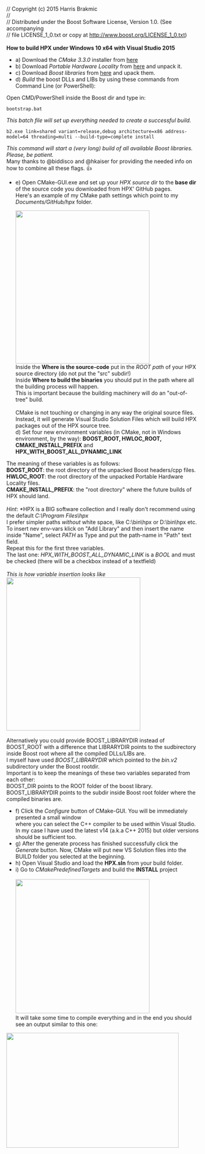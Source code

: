 //  Copyright (c) 2015 Harris Brakmic<br/>
//<br/>
//  Distributed under the Boost Software License, Version 1.0. (See accompanying<br/>
//  file LICENSE_1_0.txt or copy at http://www.boost.org/LICENSE_1_0.txt)<br/>
<br/>
**How to build HPX under Windows 10 x64 with Visual Studio 2015**

* a) Download the *CMake 3.3.0* installer from <a href="http://www.cmake.org/files/v3.3/cmake-3.3.0-win32-x86.exe" target="_blank">here</a> <br/>
* b) Download *Portable Hardware Locality* from <a href="http://www.open-mpi.org/software/hwloc/v1.11/downloads/hwloc-win64-build-1.11.0.zip">here</a> and unpack it.<br/>
* c) Download *Boost libraries* from <a href="http://sourceforge.net/projects/boost/files/boost/1.59.0/boost_1_59_0.zip/download">here</a> and upack them.<br/>
* d) *Build* the boost DLLs and LIBs by using these commands from Command Line (or PowerShell):<br/>

Open CMD/PowerShell inside the Boost dir and type in:<br/>
```code 
bootstrap.bat
```
*This batch file will set up everything needed to create a successful build.*<br/>
```code
b2.exe link=shared variant=release,debug architecture=x86 address-model=64 threading=multi --build-type=complete install
```
*This command will start a (very long) build of all available Boost libraries. Please, be patient.*<br/>
Many thanks to @biddisco and @hkaiser for providing the needed info on how to combine all these flags. :thumbsup:

* e) Open CMake-GUI.exe and set up your *HPX source dir* to the **base dir** of the source code you downloaded from HPX' GitHub pages. <br/>
   Here's an example of my CMake path settings which point to my *Documents/GitHub/hpx* folder.<br/>
   
   <img src="http://fs2.directupload.net/images/150813/ldi6oedi.png" width="350" height="400"><br/>
   Inside the **Where is the source-code** put in the *ROOT path* of your HPX source directory (do not put the "src" subdir!)<br/>
   Inside **Where to build the binaries** you should put in the path where all the building process will happen. <br/>
   This is important because the building machinery will do an "out-of-tree" build. <br/><br/>
   CMake is not touching or changing in any way the original source files. Instead, it will generate Visual Studio Solution Files
   which will build HPX packages out of the HPX source tree.<br/>
d) Set four new environment variables (in CMake, not in Windows environment, by the way): **BOOST_ROOT, HWLOC_ROOT, CMAKE_INSTALL_PREFIX** and **HPX_WITH_BOOST_ALL_DYNAMIC_LINK**<br/>    

The meaning of these variables is as follows:<br/>
**BOOST_ROOT**: the root directory of the unpacked Boost headers/cpp files.<br/>
**HWLOC_ROOT**: the root directory of the unpacked Portable Hardware Locality files.<br/>
**CMAKE_INSTALL_PREFIX**: the "root directory" where the future builds of HPX should land.<br/><br/> 
*Hint*: *HPX is a BIG software collection and I really don't recommend using the default *C:\Program Files\hpx* <br/>
I prefer simpler paths *without* white space, like C:\bin\hpx or D:\bin\hpx etc. <br/>
To insert nev env-vars klick on "Add Library" and then insert the name inside "Name", select *PATH* as Type and put the path-name in "Path" text field.<br/>
Repeat this for the first three variables. <br/>
The last one: *HPX_WITH_BOOST_ALL_DYNAMIC_LINK* is a *BOOL* and must be checked (there will be a checkbox instead of a textfield)  <br/><br/>
*This is how variable insertion looks like*<br/>
<img src="http://fs2.directupload.net/images/150813/cf4kfips.png" width="350" height="400"><br/><br/>
Alternatively you could provide BOOST_LIBRARYDIR instead of BOOST_ROOT with a difference that LIBRARYDIR points to the sudbirectory inside 
Boost root where all the compiled DLLs/LIBs are. <br/>
I myself have used *BOOST_LIBRARYDIR* which pointed to the *bin.v2* subdirectory under the Boost rootdir.<br/>
Important is to keep the meanings of these two variables separated from each other: <br/>
BOOST_DIR points to the ROOT folder of the boost library. <br/>
BOOST_LIBRARYDIR points to the subdir inside Boost root folder where the compiled binaries are.<br/>
* f) Click the *Configure* button of CMake-GUI. You will be immediately presented a small window <br/>
where you can select the C++ compiler to be used within Visual Studio. <br/>In my case I have used the latest v14 (a.k.a C++ 2015) but older versions should be sufficient too.<br/>
* g) After the generate process has finished successfully click the *Generate* button.  Now, CMake will put new VS Solution files into the BUILD folder you selected at the beginning.<br/>
* h) Open Visual Studio and load the **HPX.sln** from your build folder.<br/>
* i) Go to *CMakePredefinedTargets* and build the **INSTALL** project<br/><br/>
<img src="http://fs2.directupload.net/images/150813/q9bcypwg.png" width="350" height="350"><br/>
It will take some time to compile everything and in the end you should see an output similar to this one:<br/>
<img src="http://fs2.directupload.net/images/150813/qa9pxark.png" width="450" height="300">
